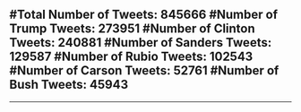 #Total Number of Tweets: 845666 
#Number of Trump Tweets: 273951
#Number of Clinton Tweets: 240881
#Number of Sanders Tweets: 129587
#Number of Rubio Tweets: 102543
#Number of Carson Tweets: 52761
#Number of Bush Tweets: 45943
---
---
